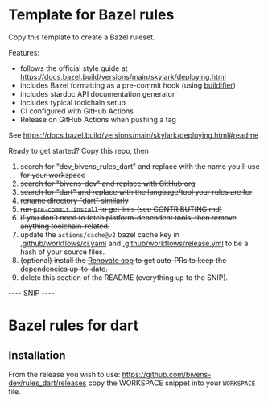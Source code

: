 # Template for Bazel rules

Copy this template to create a Bazel ruleset.

Features:

- follows the official style guide at https://docs.bazel.build/versions/main/skylark/deploying.html
- includes Bazel formatting as a pre-commit hook (using [buildifier])
- includes stardoc API documentation generator
- includes typical toolchain setup
- CI configured with GitHub Actions
- Release on GitHub Actions when pushing a tag

See https://docs.bazel.build/versions/main/skylark/deploying.html#readme

[buildifier]: https://github.com/bazelbuild/buildtools/tree/master/buildifier#readme

Ready to get started? Copy this repo, then

1. ~~search for "dev_bivens_rules_dart" and replace with the name you'll use for your workspace~~
1. ~~search for "bivens-dev" and replace with GitHub org~~
1. ~~search for "dart" and replace with the language/tool your rules are for~~
1. ~~rename directory "dart" similarly~~
1. ~~run `pre-commit install` to get lints (see CONTRIBUTING.md)~~
1. ~~if you don't need to fetch platform-dependent tools, then remove anything toolchain-related.~~
1. update the `actions/cache@v2` bazel cache key in [.github/workflows/ci.yaml](.github/workflows/ci.yaml) and [.github/workflows/release.yml](.github/workflows/release.yml) to be a hash of your source files.
1. ~~(optional) install the [Renovate app](https://github.com/apps/renovate) to get auto-PRs to keep the dependencies up-to-date.~~
1. delete this section of the README (everything up to the SNIP).

---- SNIP ----

# Bazel rules for dart

## Installation

From the release you wish to use:
<https://github.com/bivens-dev/rules_dart/releases>
copy the WORKSPACE snippet into your `WORKSPACE` file.

